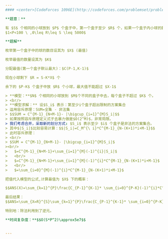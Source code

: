 ```yaml
---
#### <center>[CodeForces 1096E](http://codeforces.com/problemset/problem/1092/E)</center>

**题意：**

有 $S$ 个相同的小球放到 $P$ 个盒子中，第一个盒子至少 $R$ 个，如果一个盒子内小球的数目最多我们称之为好盒子，但是好盒子只能有一个，当数目最多的盒子有多个时， 每个盒子成为好盒子的概率相等。问第一个盒子成为好盒子的概率
$1<P<100 \ ,0\leq R\leq S \leq 5000$

**题解**

枚举第一个盒子中的球的数目设其为 $X$ (最值)

枚举最值的数量设其为 $K$

分配最值(第一个盒子默认最大)：$C(P-1,K-1)$

现在小球剩下 $R = S-K*X$ 个

余下的 $P-K$ 个盒子中放 $R$ 个小球，最大值不能超过 $X-1$

> **模型：**$N$ 个相同的小球放到 $M$个不同的盒子中去，每个盒子不超过 $K$ 个。
> <br/>
> **模型求解：** 设$S_i$ 表示：第至少i个盒子超出限制的方案集合
> 运用容斥原理：SUM=全集 - 非法集
> $$SUM = C^{M-1}_{N+M-1}- |\bigcup_{i=1}^{M}S_i|$$
> 如果按照容斥原理定义式子去暴力做是$O(2^M)$，非常局限。
> 我们考虑合并，采取新的划分方式: $S_i$ 表示至少 $i$ 个盒子是非法的方案集合。
> 其中$|S_i|$比较容易计算：$$|S_i|=C_M^{\ i}*C^{M-1}_{N-(K+1)*i+M-1}$$
> 此时容斥原理：
> <br/>
> $SUM = C^{M-1}_{N+M-1}- |\bigcup_{i=1}^{M}S_i|$
><br/>
>   $=C^{M-1}_{N+M-1}+\sum_{i=1}^{M}(-1)^{i}|S_i|$
>   <br/>
>   $=C^{M-1}_{N+M-1}+\sum_{i=1}^{M}(-1)^{i}*C^{M-1}_{N-(K+1)*i+M-1}$
>   <br/>
>   $=\sum_{i=0}^{M}(-1)^{i}*C^{M-1}_{N-(K+1)*i+M-1}$

把值代入模型的公式,计算最值为 $X$ 下的概率：

$$ANS(X)=\sum_{k=1}^{P}\frac{C_{P-1}^{K-1}* \sum_{i=0}^{P-K}(-1)^{i}*C^{P-K-1}_{(S-K*X-X*i)+P-K-1}}{K}$$

最后结果：
$$ANS=\sum_{X=R}^{S}\sum_{k=1}^{P}\frac{C_{P-1}^{K-1}* \sum_{i=0}^{P-K}(-1)^{i}*C^{P-K-1}_{(S-K*X-X*i)+P-K-1}}{K}$$

特别地：除法利用到了逆元。

**时间复杂度：**$$O(S*P^2)\approx5e7$$


---
```


